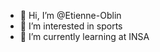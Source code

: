 - 👋 Hi, I’m @Etienne-Oblin
- 👀 I’m interested in sports
- 🌱 I’m currently learning at INSA

<!---
Etienne-Oblin/Etienne-Oblin is a ✨ special ✨ repository because its `README.md` (this file) appears on your GitHub profile.
You can click the Preview link to take a look at your changes.
--->

